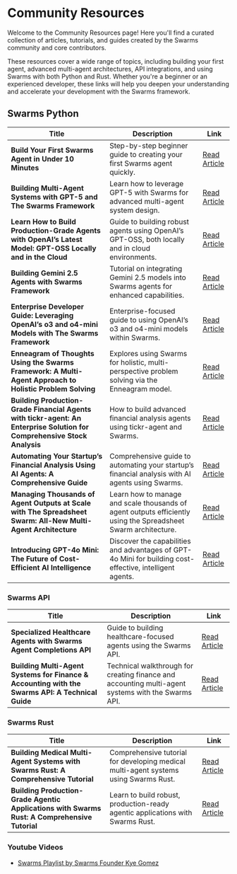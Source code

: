 # Community Resources

Welcome to the Community Resources page! Here you'll find a curated collection of articles, tutorials, and guides created by the Swarms community and core contributors. 

These resources cover a wide range of topics, including building your first agent, advanced multi-agent architectures, API integrations, and using Swarms with both Python and Rust. Whether you're a beginner or an experienced developer, these links will help you deepen your understanding and accelerate your development with the Swarms framework.


## Swarms Python

| Title | Description | Link |
|-------|-------------|------|
| **Build Your First Swarms Agent in Under 10 Minutes** | Step-by-step beginner guide to creating your first Swarms agent quickly. | [Read Article](https://medium.com/@devangvashistha/build-your-first-swarms-agent-in-under-10-minutes-ddff23b6c703) |
| **Building Multi-Agent Systems with GPT-5 and The Swarms Framework** | Learn how to leverage GPT-5 with Swarms for advanced multi-agent system design. | [Read Article](https://medium.com/@kyeg/building-multi-agent-systems-with-gpt-5-and-the-swarms-framework-e52ffaf0fa4f) |
| **Learn How to Build Production-Grade Agents with OpenAI’s Latest Model: GPT-OSS Locally and in the Cloud** | Guide to building robust agents using OpenAI’s GPT-OSS, both locally and in cloud environments. | [Read Article](https://medium.com/@kyeg/learn-how-to-build-production-grade-agents-with-openais-latest-model-gpt-oss-locally-and-in-the-c5826c7cca7c) |
| **Building Gemini 2.5 Agents with Swarms Framework** | Tutorial on integrating Gemini 2.5 models into Swarms agents for enhanced capabilities. | [Read Article](https://medium.com/@kyeg/building-gemini-2-5-agents-with-swarms-framework-20abdcf82cac) |
| **Enterprise Developer Guide: Leveraging OpenAI’s o3 and o4-mini Models with The Swarms Framework** | Enterprise-focused guide to using OpenAI’s o3 and o4-mini models within Swarms. | [Read Article](https://medium.com/@kyeg/enterprise-developer-guide-leveraging-openais-o3-and-o4-mini-models-with-the-swarms-framework-89490c57820a) |
| **Enneagram of Thoughts Using the Swarms Framework: A Multi-Agent Approach to Holistic Problem Solving** | Explores using Swarms for holistic, multi-perspective problem solving via the Enneagram model. | [Read Article](https://medium.com/@kyeg/enneagram-of-thoughts-using-the-swarms-framework-a-multi-agent-approach-to-holistic-problem-c26c7df5e7eb) |
| **Building Production-Grade Financial Agents with tickr-agent: An Enterprise Solution for Comprehensive Stock Analysis** | How to build advanced financial analysis agents using tickr-agent and Swarms. | [Read Article](https://medium.com/@kyeg/building-production-grade-financial-agents-with-tickr-agent-an-enterprise-solution-for-db867ec93193) |
| **Automating Your Startup’s Financial Analysis Using AI Agents: A Comprehensive Guide** | Comprehensive guide to automating your startup’s financial analysis with AI agents using Swarms. | [Read Article](https://medium.com/@kyeg/automating-your-startups-financial-analysis-using-ai-agents-a-comprehensive-guide-b2fa0e2c09d5) |
| **Managing Thousands of Agent Outputs at Scale with The Spreadsheet Swarm: All-New Multi-Agent Architecture** | Learn how to manage and scale thousands of agent outputs efficiently using the Spreadsheet Swarm architecture. | [Read Article](https://medium.com/@kyeg/managing-thousands-of-agent-outputs-at-scale-with-the-spreadsheet-swarm-all-new-multi-agent-f16f5f40fd5a) |
| **Introducing GPT-4o Mini: The Future of Cost-Efficient AI Intelligence** | Discover the capabilities and advantages of GPT-4o Mini for building cost-effective, intelligent agents. | [Read Article](https://medium.com/@kyeg/introducing-gpt-4o-mini-the-future-of-cost-efficient-ai-intelligence-a3e3fe78d939) |


### Swarms API

| Title | Description | Link |
|-------|-------------|------|
| **Specialized Healthcare Agents with Swarms Agent Completions API** | Guide to building healthcare-focused agents using the Swarms API. | [Read Article](https://medium.com/@kyeg/specialized-healthcare-agents-with-swarms-agent-completions-api-b56d067e3b11) |
| **Building Multi-Agent Systems for Finance & Accounting with the Swarms API: A Technical Guide** | Technical walkthrough for creating finance and accounting multi-agent systems with the Swarms API. | [Read Article](https://medium.com/@kyeg/building-multi-agent-systems-for-finance-accounting-with-the-swarms-api-a-technical-guide-bf6f7005b708) |

### Swarms Rust

| Title | Description | Link |
|-------|-------------|------|
| **Building Medical Multi-Agent Systems with Swarms Rust: A Comprehensive Tutorial** | Comprehensive tutorial for developing medical multi-agent systems using Swarms Rust. | [Read Article](https://medium.com/@kyeg/building-medical-multi-agent-systems-with-swarms-rust-a-comprehensive-tutorial-1e8e060601f9) |
| **Building Production-Grade Agentic Applications with Swarms Rust: A Comprehensive Tutorial** | Learn to build robust, production-ready agentic applications with Swarms Rust. | [Read Article](https://medium.com/@kyeg/building-production-grade-agentic-applications-with-swarms-rust-a-comprehensive-tutorial-bb567c02340f) |


### Youtube Videos

- [Swarms Playlist by Swarms Founder Kye Gomez](https://www.youtube.com/watch?v=FzbBRbaqsG8&list=PLphplB7PcU1atnmrUl7lJ5bmGXR7R4lhA)